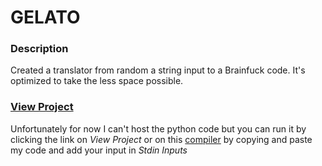 # GELATO

### Description
Created a translator from random a string input to a Brainfuck code. It's optimized to take the less space possible.

### [View Project](https://www.jdoodle.com/embed/v0/3f60)
Unfortunately for now I can't host the python code but you can run it by clicking the link on *View Project* or on this [compiler](https://www.jdoodle.com/python3-programming-online/) by copying and paste my code and add your input in *Stdin Inputs*
